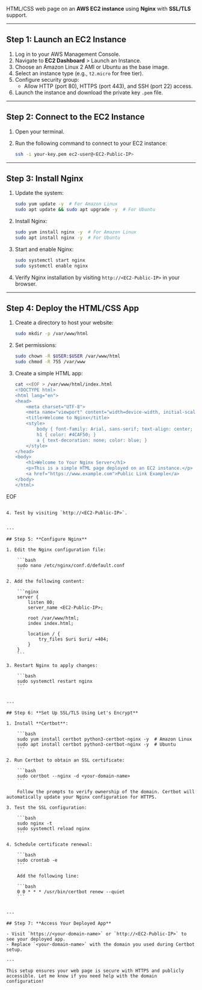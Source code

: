 HTML/CSS web page on an **AWS EC2 instance** using **Nginx** with **SSL/TLS** support.

---

## Step 1: **Launch an EC2 Instance**

1. Log in to your AWS Management Console.
2. Navigate to **EC2 Dashboard** > Launch an Instance.
3. Choose an Amazon Linux 2 AMI or Ubuntu as the base image.
4. Select an instance type (e.g., `t2.micro` for free tier).
5. Configure security group:
    - Allow HTTP (port 80), HTTPS (port 443), and SSH (port 22) access.
6. Launch the instance and download the private key `.pem` file.

---

## Step 2: **Connect to the EC2 Instance**

1. Open your terminal.
    
2. Run the following command to connect to your EC2 instance:
    
    ```bash
    ssh -i your-key.pem ec2-user@<EC2-Public-IP>
    ```
    

---

## Step 3: **Install Nginx**

1. Update the system:
    
    ```bash
    sudo yum update -y  # For Amazon Linux
    sudo apt update && sudo apt upgrade -y  # For Ubuntu
    ```
    
2. Install Nginx:
    
    ```bash
    sudo yum install nginx -y  # For Amazon Linux
    sudo apt install nginx -y  # For Ubuntu
    ```
    
3. Start and enable Nginx:
    
    ```bash
    sudo systemctl start nginx
    sudo systemctl enable nginx
    ```
    
4. Verify Nginx installation by visiting `http://<EC2-Public-IP>` in your browser.
    

---

## Step 4: **Deploy the HTML/CSS App**

1. Create a directory to host your website:
    
    ```bash
    sudo mkdir -p /var/www/html
    ```
    
2. Set permissions:
    
    ```bash
    sudo chown -R $USER:$USER /var/www/html
    sudo chmod -R 755 /var/www
    ```
    
3. Create a simple HTML app:
    
    ```bash
    cat <<EOF > /var/www/html/index.html
    <!DOCTYPE html>
    <html lang="en">
    <head>
        <meta charset="UTF-8">
        <meta name="viewport" content="width=device-width, initial-scale=1.0">
        <title>Welcome to Nginx</title>
        <style>
            body { font-family: Arial, sans-serif; text-align: center; margin-top: 50px; }
            h1 { color: #4CAF50; }
            a { text-decoration: none; color: blue; }
        </style>
    </head>
    <body>
        <h1>Welcome to Your Nginx Server</h1>
        <p>This is a simple HTML page deployed on an EC2 instance.</p>
        <a href="https://www.example.com">Public Link Example</a>
    </body>
    </html>
EOF
```
    
4. Test by visiting `http://<EC2-Public-IP>`.
    

---

## Step 5: **Configure Nginx**

1. Edit the Nginx configuration file:
    
    ```bash
    sudo nano /etc/nginx/conf.d/default.conf
    ```
    
2. Add the following content:
    
    ```nginx
    server {
        listen 80;
        server_name <EC2-Public-IP>;
    
        root /var/www/html;
        index index.html;
    
        location / {
            try_files $uri $uri/ =404;
        }
    }
    ```
    
3. Restart Nginx to apply changes:
    
    ```bash
    sudo systemctl restart nginx
    ```
    

---

## Step 6: **Set Up SSL/TLS Using Let's Encrypt**

1. Install **Certbot**:
    
    ```bash
    sudo yum install certbot python3-certbot-nginx -y  # Amazon Linux
    sudo apt install certbot python3-certbot-nginx -y  # Ubuntu
    ```
    
2. Run Certbot to obtain an SSL certificate:
    
    ```bash
    sudo certbot --nginx -d <your-domain-name>
    ```
    
    Follow the prompts to verify ownership of the domain. Certbot will automatically update your Nginx configuration for HTTPS.
    
3. Test the SSL configuration:
    
    ```bash
    sudo nginx -t
    sudo systemctl reload nginx
    ```
    
4. Schedule certificate renewal:
    
    ```bash
    sudo crontab -e
    ```
    
    Add the following line:
    
    ```bash
    0 0 * * * /usr/bin/certbot renew --quiet
    ```
    

---

## Step 7: **Access Your Deployed App**

- Visit `https://<your-domain-name>` or `http://<EC2-Public-IP>` to see your deployed app.
- Replace `<your-domain-name>` with the domain you used during Certbot setup.

---

This setup ensures your web page is secure with HTTPS and publicly accessible. Let me know if you need help with the domain configuration!